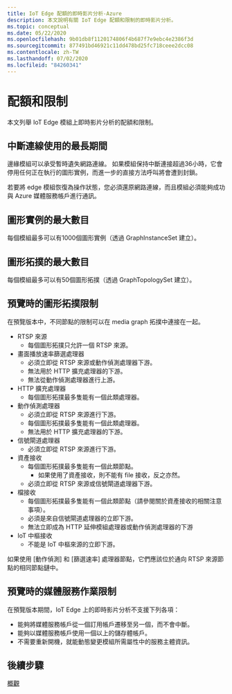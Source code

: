```yaml
---
title: IoT Edge 配額的即時影片分析-Azure
description: 本文說明有關 IoT Edge 配額和限制的即時影片分析。
ms.topic: conceptual
ms.date: 05/22/2020
ms.openlocfilehash: 9b01db8f1120174806f4b687f7e9ebc4e2386f3d
ms.sourcegitcommit: 877491bd46921c11dd478bd25fc718ceee2dcc08
ms.contentlocale: zh-TW
ms.lasthandoff: 07/02/2020
ms.locfileid: "84260341"
---
```

# <a name="quotas-and-limitations"></a>配額和限制

本文列舉 IoT Edge 模組上即時影片分析的配額和限制。

## <a name="maximum-period-of-disconnected-use"></a>中斷連線使用的最長期間

邊緣模組可以承受暫時遺失網路連線。 如果模組保持中斷連接超過36小時，它會停用任何正在執行的圖形實例，而進一步的直接方法呼叫將會遭到封鎖。

若要將 edge 模組恢復為操作狀態，您必須還原網路連線，而且模組必須能夠成功與 Azure 媒體服務帳戶進行通訊。

## <a name="maximum-number-of-graph-instances"></a>圖形實例的最大數目

每個模組最多可以有1000個圖形實例（透過 GraphInstanceSet 建立）。

## <a name="maximum-number-of-graph-topologies"></a>圖形拓撲的最大數目

每個模組最多可以有50個圖形拓撲（透過 GraphTopologySet 建立）。

## <a name="limitations-on-graph-topologies-at-preview"></a>預覽時的圖形拓撲限制

在預覽版本中，不同節點的限制可以在 media graph 拓撲中連接在一起。

* RTSP 來源
   * 每個圖形拓撲只允許一個 RTSP 來源。
* 畫面播放速率篩選處理器
   * 必須立即從 RTSP 來源或動作偵測處理器下游。
   * 無法用於 HTTP 擴充處理器的下游。
   * 無法從動作偵測處理器進行上游。
* HTTP 擴充處理器
   * 每個圖形拓撲最多隻能有一個此類處理器。
* 動作偵測處理器
   * 必須立即從 RTSP 來源進行下游。
   * 每個圖形拓撲最多隻能有一個此類處理器。
   * 無法用於 HTTP 擴充處理器的下游。
* 信號閘道處理器
   * 必須立即從 RTSP 來源進行下游。
* 資產接收 
   * 每個圖形拓撲最多隻能有一個此類節點。
      * 如果使用了資產接收，則不能有 file 接收，反之亦然。
   * 必須立即從 RTSP 來源或信號閘道處理器下游。
* 檔接收
   * 每個圖形拓撲最多隻能有一個此類節點（請參閱關於資產接收的相關注意事項）。
   * 必須是來自信號閘道處理器的立即下游。
   * 無法立即成為 HTTP 延伸模組處理器或動作偵測處理器的下游
* IoT 中樞接收
   * 不能是 IoT 中樞來源的立即下游。

如果使用 [動作偵測] 和 [篩選速率] 處理器節點，它們應該位於通向 RTSP 來源節點的相同節點鏈中。

## <a name="limitations-on-media-service-operations-at-preview"></a>預覽時的媒體服務作業限制

在預覽版本期間，IoT Edge 上的即時影片分析不支援下列各項：

* 能夠將媒體服務帳戶從一個訂用帳戶遷移至另一個，而不會中斷。
* 能夠以媒體服務帳戶使用一個以上的儲存體帳戶。
* 不需要重新開機，就能動態變更模組所需屬性中的服務主體資訊。

## <a name="next-steps"></a>後續步驟

[概觀](overview.md)
